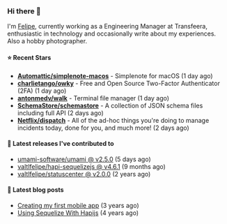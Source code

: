 ### Hi there 👋

I'm [Felipe](https://felipe.im), currently working as a Engineering Manager at Transfeera, enthusiastic in technology and occasionally write about my experiences. Also a hobby photographer.

#### ⭐ Recent Stars
- **[Automattic/simplenote-macos](https://github.com/Automattic/simplenote-macos)** - Simplenote for macOS (1 day ago)
- **[charlietango/owky](https://github.com/charlietango/owky)** - Free and Open Source Two-Factor Authenticator (2FA) (1 day ago)
- **[antonmedv/walk](https://github.com/antonmedv/walk)** - Terminal file manager (1 day ago)
- **[SchemaStore/schemastore](https://github.com/SchemaStore/schemastore)** - A collection of JSON schema files including full API (2 days ago)
- **[Netflix/dispatch](https://github.com/Netflix/dispatch)** - All of the ad-hoc things you&#39;re doing to manage incidents today, done for you, and much more! (2 days ago)

#### 🚀 Latest releases I've contributed to


- [umami-software/umami @ v2.5.0](https://github.com/umami-software/umami/releases/tag/v2.5.0) (5 days ago)
- [valtlfelipe/hapi-sequelizejs @ v4.6.1](https://github.com/valtlfelipe/hapi-sequelizejs/releases/tag/v4.6.1) (9 months ago)
- [valtlfelipe/statuscenter @ v2.0.0](https://github.com/valtlfelipe/statuscenter/releases/tag/v2.0.0) (2 years ago)

#### 📄 Latest blog posts
- [Creating my first mobile app](https://felipe.im/posts/creating-my-first-mobile-app/) (3 years ago)
- [Using Sequelize With Hapijs](https://felipe.im/posts/using-sequelize-with-hapijs/) (4 years ago)